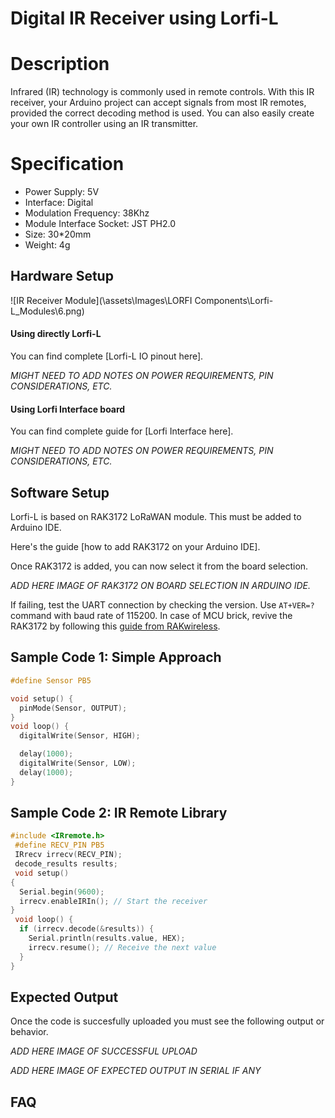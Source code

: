# Digital IR Receiver using Lorfi-L

# Description

Infrared (IR) technology is commonly used in remote controls. With this IR receiver, your Arduino project can accept signals from most IR remotes, provided the correct decoding method is used. You can also easily create your own IR controller using an IR transmitter.

# Specification

- Power Supply: 5V
- Interface: Digital
- Modulation Frequency: 38Khz
- Module Interface Socket: JST PH2.0
- Size: 30*20mm
- Weight: 4g

## Hardware Setup 

![IR Receiver Module](\assets\Images\LORFI Components\Lorfi-L_Modules\6.png)

#### Using directly Lorfi-L

You can find complete [Lorfi-L IO pinout here].

*MIGHT NEED TO ADD NOTES ON POWER REQUIREMENTS, PIN CONSIDERATIONS, ETC.*

#### Using Lorfi Interface board

You can find complete guide for [Lorfi Interface here].

*MIGHT NEED TO ADD NOTES ON POWER REQUIREMENTS, PIN CONSIDERATIONS, ETC.*

## Software Setup

Lorfi-L is based on RAK3172 LoRaWAN module. This must be added to Arduino IDE.

Here's the guide [how to add RAK3172 on your Arduino IDE].

Once RAK3172 is added, you can now select it from the board selection.

*ADD HERE IMAGE OF RAK3172 ON BOARD SELECTION IN ARDUINO IDE.*

If failing, test the UART connection by checking the version. Use `AT+VER=?` command with baud rate of 115200. In case of MCU brick, revive the RAK3172 by following this [guide from RAKwireless](https://learn.rakwireless.com/hc/en-us/articles/26687606549911-How-To-Guide-STM32CubeProgrammer-for-RAK-Modules).

## **Sample Code 1: Simple Approach**
```c
#define Sensor PB5

void setup() {
  pinMode(Sensor, OUTPUT);
}
void loop() {
  digitalWrite(Sensor, HIGH);

  delay(1000);
  digitalWrite(Sensor, LOW);
  delay(1000);
}
```

## **Sample Code 2: IR Remote Library**
```c
#include <IRremote.h>
 #define RECV_PIN PB5
 IRrecv irrecv(RECV_PIN);
 decode_results results;
 void setup()
{
  Serial.begin(9600);
  irrecv.enableIRIn(); // Start the receiver
}
 void loop() {
  if (irrecv.decode(&results)) {
    Serial.println(results.value, HEX);
    irrecv.resume(); // Receive the next value
  }
}
```

## Expected Output

Once the code is succesfully uploaded you must see the following output or behavior.

*ADD HERE IMAGE OF SUCCESSFUL UPLOAD*

*ADD HERE IMAGE OF EXPECTED OUTPUT IN SERIAL IF ANY*

## FAQ